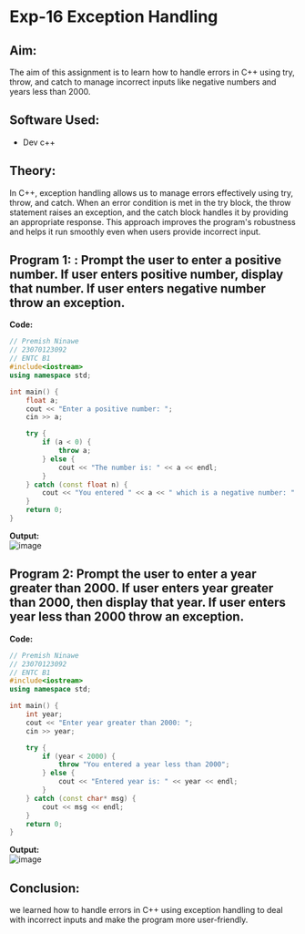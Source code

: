 # Exp-16 Exception Handling

## Aim:
The aim of this assignment is to learn how to handle errors in C++ using try, throw, and catch to manage incorrect inputs like negative numbers and years less than 2000.

## Software Used:
- Dev c++
  
## Theory:
In C++, exception handling allows us to manage errors effectively using try, throw, and catch. When an error condition is met in the try block, the throw statement raises an exception, and the catch block handles it by providing an appropriate response. This approach improves the program's robustness and helps it run smoothly even when users provide incorrect input.

## Program 1: : Prompt the user to enter a positive number. If user enters positive number, display that number. If user enters negative number throw an exception.

<strong> Code: </strong>
<br>
```cpp
// Premish Ninawe
// 23070123092
// ENTC B1
#include<iostream>
using namespace std;

int main() {
    float a;
    cout << "Enter a positive number: ";
    cin >> a;

    try {
        if (a < 0) {
            throw a;
        } else {
            cout << "The number is: " << a << endl;
        }
    } catch (const float n) {
        cout << "You entered " << a << " which is a negative number: " << n << endl;
    }
    return 0;
}

```
<strong> Output: </strong>
<br>
![image](https://github.com/user-attachments/assets/eaf9fb0a-36d5-463d-bf78-a8c5dd89b648)


## Program 2: Prompt the user to enter a year greater than 2000. If user enters year greater than 2000, then display that year. If user enters year less than 2000 throw an exception.

<strong> Code: </strong>
<br>
```cpp
// Premish Ninawe
// 23070123092
// ENTC B1
#include<iostream>
using namespace std;

int main() {
    int year;
    cout << "Enter year greater than 2000: ";
    cin >> year;

    try {
        if (year < 2000) {
            throw "You entered a year less than 2000";
        } else {
            cout << "Entered year is: " << year << endl;
        }
    } catch (const char* msg) {
        cout << msg << endl;
    }
    return 0;
}

```
<strong> Output: </strong>
<br>
![image](https://github.com/user-attachments/assets/3083295b-1478-4a62-a131-d9c5f0857011)


## Conclusion:
we learned how to handle errors in C++ using exception handling to deal with incorrect inputs and make the program more user-friendly.
